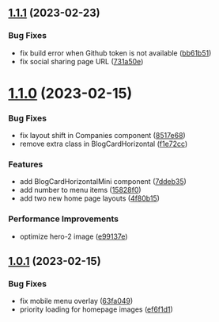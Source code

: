 ## [1.1.1](https://github.com/ElegantStack/edgefolio/compare/v1.1.0...v1.1.1) (2023-02-23)

### Bug Fixes

* fix build error when Github token is not
  available ([bb61b51](https://github.com/ElegantStack/edgefolio/commit/bb61b517337c41726a9ac7ecf3fa0dabfb1ed25e))
* fix social sharing page
  URL ([731a50e](https://github.com/ElegantStack/edgefolio/commit/731a50ea022b68391d98df79c0d895ca456c5c50))

# [1.1.0](https://github.com/ElegantStack/edgefolio/compare/v1.0.1...v1.1.0) (2023-02-15)

### Bug Fixes

* fix layout shift in Companies
  component ([8517e68](https://github.com/ElegantStack/edgefolio/commit/8517e68362a3155ce430400d43bcc4bede2db730))
* remove extra class in
  BlogCardHorizontal ([f1e72cc](https://github.com/ElegantStack/edgefolio/commit/f1e72ccdb0d2c668866b1db51200c4a427b36043))

### Features

* add BlogCardHorizontalMini
  component ([7ddeb35](https://github.com/ElegantStack/edgefolio/commit/7ddeb352e27bd2e8d682c9efff3f124103d062a4))
* add number to menu
  items ([15828f0](https://github.com/ElegantStack/edgefolio/commit/15828f0c7382cd955f9ec7766c92d7631add8bbc))
* add two new home page
  layouts ([4f80b15](https://github.com/ElegantStack/edgefolio/commit/4f80b15361e9122cf7f002a3faf054eff9b7e7be))

### Performance Improvements

* optimize hero-2
  image ([e99137e](https://github.com/ElegantStack/edgefolio/commit/e99137edd26a9ba4a526403ba6e52947b992564f))

## [1.0.1](https://github.com/ElegantStack/edgefolio/compare/v1.0.0...v1.0.1) (2023-02-15)

### Bug Fixes

* fix mobile menu
  overlay ([63fa049](https://github.com/ElegantStack/edgefolio/commit/63fa049fe3442b16843ed7a6396d8d6e070d01d4))
* priority loading for homepage
  images ([ef6f1d1](https://github.com/ElegantStack/edgefolio/commit/ef6f1d11acfad53553f246a2379c8259cd76bbe7))
